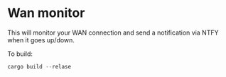 # Wan monitor

This will monitor your WAN connection and send a notification via NTFY when it goes up/down.

To build:
```rust
cargo build --relase
```